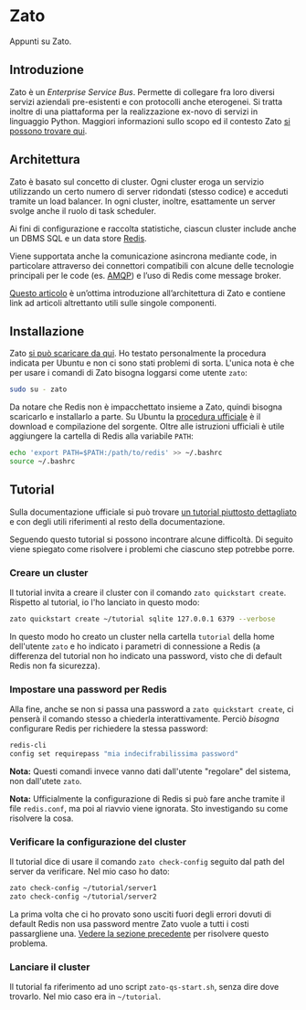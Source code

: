 # Zato

Appunti su Zato.

## Introduzione

Zato è un _Enterprise Service Bus_. Permette di collegare fra loro diversi
servizi aziendali pre-esistenti e con protocolli anche eterogenei. Si tratta
inoltre di una piattaforma per la realizzazione ex-novo di servizi in linguaggio
Python. Maggiori informazioni sullo scopo ed il contesto Zato [si possono
trovare qui](https://zato.io/docs/intro/esb-soa.html).

## Architettura

Zato è basato sul concetto di cluster. Ogni cluster eroga un servizio
utilizzando un certo numero di server ridondati (stesso codice) e acceduti
tramite un load balancer. In ogni cluster, inoltre, esattamente un server
svolge anche il ruolo di task scheduler.

Ai fini di configurazione e raccolta statistiche, ciascun cluster include anche
un DBMS SQL e un data store [Redis](http://redis.io/).

Viene supportata anche la comunicazione asincrona mediante code, in particolare
attraverso dei connettori compatibili con alcune delle tecnologie principali per
le code (es. [AMQP](https://www.amqp.org/)) e l’uso di Redis come message
broker.

[Questo articolo](https://zato.io/docs/intro/overview-tech.html) è un’ottima
introduzione all’architettura di Zato e contiene link ad articoli altrettanto
utili sulle singole componenti.

## Installazione

Zato [si può scaricare da qui](https://zato.io/downloads.html). Ho testato
personalmente la procedura indicata per Ubuntu e non ci sono stati problemi di
sorta. L'unica nota è che per usare i comandi di Zato bisogna loggarsi come
utente `zato`:

``` bash
sudo su - zato
```

Da notare che Redis non è impacchettato insieme a Zato, quindi bisogna
scaricarlo e installarlo a parte. Su Ubuntu la
[procedura ufficiale](http://redis.io/download) è il download e compilazione del
sorgente. Oltre alle istruzioni ufficiali è utile aggiungere la cartella di
Redis alla variabile `PATH`:

``` bash
echo 'export PATH=$PATH:/path/to/redis' >> ~/.bashrc
source ~/.bashrc
```

## Tutorial

Sulla documentazione ufficiale si può trovare
[un tutorial piuttosto dettagliato](https://zato.io/docs/tutorial/01.html) e con
degli utili riferimenti al resto della documentazione.

Seguendo questo tutorial si possono incontrare alcune difficoltà. Di seguito
viene spiegato come risolvere i problemi che ciascuno step potrebbe porre.

### Creare un cluster

Il tutorial invita a creare il cluster con il comando `zato quickstart create`.
Rispetto al tutorial, io l'ho lanciato in questo modo:

``` bash
zato quickstart create ~/tutorial sqlite 127.0.0.1 6379 --verbose
```

In questo modo ho creato un cluster nella cartella `tutorial` della home
dell'utente `zato` e ho indicato i parametri di connessione a Redis (a
differenza del tutorial non ho indicato una password, visto che di default Redis
non fa sicurezza).

### Impostare una password per Redis

Alla fine, anche se non si passa una password a `zato
quickstart create`, ci penserà il comando stesso a chiederla interattivamente.
Perciò _bisogna_ configurare Redis per richiedere la stessa password:

``` bash
redis-cli
config set requirepass "mia indecifrabilissima password"
```

**Nota:** Questi comandi invece vanno dati dall'utente "regolare" del sistema,
non dall'utete `zato`.

**Nota:** Ufficialmente la configurazione di Redis si può fare anche tramite il
file `redis.conf`, ma poi al riavvio viene ignorata. Sto investigando su come
risolvere la cosa.

### Verificare la configurazione del cluster

Il tutorial dice di usare il comando `zato check-config` seguito dal path del
server da verificare. Nel mio caso ho dato:

``` bash
zato check-config ~/tutorial/server1
zato check-config ~/tutorial/server2
```

La prima volta che ci ho provato sono usciti fuori degli errori dovuti di
default Redis non usa password mentre Zato vuole a tutti i costi passargliene
una. [Vedere la sezione precedente](#impostare-una-password-per-redis) per
risolvere questo problema.

### Lanciare il cluster

Il tutorial fa riferimento ad uno script `zato-qs-start.sh`, senza dire dove
trovarlo. Nel mio caso era in `~/tutorial`.
